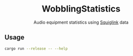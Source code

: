 <h1 align="center">WobblingStatistics</h1>
<p align="center">Audio equipment statistics using <a href="https://squig.link/">Squiglink</a> data<p>

## Usage

```sh
cargo run --release -- --help
```
